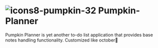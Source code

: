  # ![icons8-pumpkin-32](https://github.com/youngling-coder/Pumpkin-Planner/assets/142408709/cb177089-f7c2-4097-81fd-567b7309c02a) Pumpkin-Planner
Pumpkin Planner is yet another to-do list application that provides base notes handling functionality. Customized like october🍂
